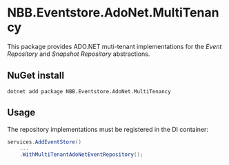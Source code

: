 # NBB.Eventstore.AdoNet.MultiTenancy

This package provides ADO.NET muti-tenant implementations for the *Event Repository* and *Snapshot Repository* abstractions.


## NuGet install
```
dotnet add package NBB.Eventstore.AdoNet.MultiTenancy
```

## Usage

The repository implementations must be registered in the DI container:

```csharp
services.AddEventStore()
    ...
    .WithMultiTenantAdoNetEventRepository();
```



